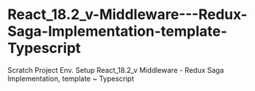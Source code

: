 # React_18.2_v-Middleware---Redux-Saga-Implementation-template-Typescript
Scratch Project Env. Setup React_18.2_v Middleware - Redux Saga Implementation, template ~ Typescript
